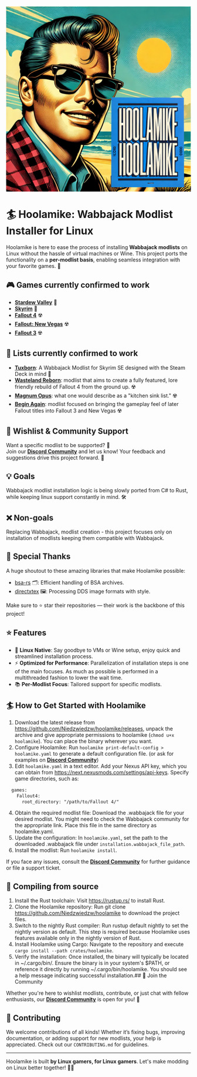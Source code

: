 ![**Hoolamike**](./media/hoolamike-logo.png)

# 🏄 Hoolamike: Wabbajack Modlist Installer for Linux 

Hoolamike is here to ease the process of installing **Wabbajack modlists** on Linux without the hassle of virtual machines or Wine. This project ports the functionality on a **per-modlist basis**, enabling seamless integration with your favorite games. 🌟
## 🎮 Games currently confirmed to work
- [**Stardew Valley**](https://store.steampowered.com/app/413150/Stardew_Valley/) 🥕  
- [**Skyrim**](https://store.steampowered.com/app/489830/The_Elder_Scrolls_V_Skyrim_Special_Edition/) 🐉 
- [**Fallout 4**](https://store.steampowered.com/app/377160/Fallout_4/) ☢️  
- [**Fallout: New Vegas**](https://store.steampowered.com/app/22380/Fallout_New_Vegas/) ☢️  
- [**Fallout 3**](https://store.steampowered.com/app/22300/Fallout_3/) ☢️  

## 🚀 Lists currently confirmed to work

- [**Tuxborn**](https://github.com/Omni-guides/Tuxborn): A Wabbajack Modlist for Skyrim SE designed with the Steam Deck in mind 🐉  
- [**Wasteland Reborn**](https://github.com/Camora0/Wasteland-Reborn): modlist that aims to create a fully featured, lore friendly rebuild of Fallout 4 from the ground up.  ☢️  
- [**Magnum Opus**](https://github.com/LivelyDismay/magnum-opus): what one would describe as a "kitchen sink list." ☢️  
- [**Begin Again**](https://www.nexusmods.com/newvegas/mods/79547): modlist focused on bringing the gameplay feel of later Fallout titles into Fallout 3 and New Vegas ☢️  

## 🔮 Wishlist & Community Support

Want a specific modlist to be supported? 🤔  
Join our **[Discord Community](https://discord.gg/xYHjpKX3YP)** and let us know! Your feedback and suggestions drive this project forward. 💬

## 💡 Goals

Wabbajack modlist installation logic is being slowly ported from C# to Rust, while keeping linux support constantly in mind.  🛠️
## ❌ Non-goals 
Replacing Wabbajack, modlist creation - this project focuses only on installation of modlists keeping them compatible with Wabbajack.

## 🙏 Special Thanks

A huge shoutout to these amazing libraries that make Hoolamike possible:

- [bsa-rs](https://github.com/Ryan-rsm-McKenzie/bsa-rs) 🗂️: Efficient handling of BSA archives.
- [directxtex](https://github.com/Ryan-rsm-McKenzie/directxtex-rs) 🖼️: Processing DDS image formats with style.

Make sure to ⭐ star their repositories — their work is the backbone of this project!

## ⭐ Features

- 🐧 **Linux Native**: Say goodbye to VMs or Wine setup, enjoy quick and streamlined installation process.  
- ⚡ **Optimized for Performance**: Parallelization of installation steps is one of the main focuses. As much as possible is performed in a multithreaded fashion to lower the wait time.
- 📚 **Per-Modlist Focus**: Tailored support for specific modlists.  

## 🏄 How to Get Started with Hoolamike
1. Download the latest release from https://github.com/Niedzwiedzw/hoolamike/releases, unpack the archive and give appropriate permissions to hoolamike (`chmod u+x hoolamike`). You can place the binary wherever you want.
2. Configure Hoolamike:
    Run `hoolamike print-default-config > hoolamike.yaml` to generate a default configuration file. (or ask for examples on **[Discord Community](https://discord.gg/xYHjpKX3YP)**)
3. Edit `hoolamike.yaml` in a text editor. Add your Nexus API key, which you can obtain from https://next.nexusmods.com/settings/api-keys.
    Specify game directories, such as:
```
  games:
    Fallout4:
      root_directory: "/path/to/Fallout 4/"
```
4. Obtain the required modlist file: Download the <modlist-name>.wabbajack file for your desired modlist. You might need to check the Wabbajack community for the appropriate link. Place this file in the same directory as hoolamike.yaml.
5. Update the configuration: In `hoolamike.yaml`, set the path to the downloaded .wabbajack file under `installation.wabbajack_file_path`.
6. Install the modlist: Run `hoolamike install`. 

If you face any issues, consult the **[Discord Community](https://discord.gg/xYHjpKX3YP)** for further guidance or file a support ticket.

## 🚧 Compiling from source
1. Install the Rust toolchain: Visit https://rustup.rs/ to install Rust.
2. Clone the Hoolamike repository: Run git clone https://github.com/Niedzwiedzw/hoolamike to download the project files.
3. Switch to the nightly Rust compiler: Run rustup default nightly to set the nightly version as default. This step is required because Hoolamike uses features available only in the nightly version of Rust.
4. Install Hoolamike using Cargo: Navigate to the repository and execute `cargo install --path crates/hoolamike`.
5. Verify the installation: Once installed, the binary will typically be located in ~/.cargo/bin/. Ensure the binary is in your system's $PATH, or reference it directly by running ~/.cargo/bin/hoolamike. You should see a help message indicating successful installation.## 💬 Join the Community

Whether you're here to wishlist modlists, contribute, or just chat with fellow enthusiasts, our **[Discord Community](https://discord.gg/xYHjpKX3YP)** is open for you! 🎉

## 🌟 Contributing

We welcome contributions of all kinds! Whether it’s fixing bugs, improving documentation, or adding support for new modlists, your help is appreciated. Check out our `CONTRIBUTING.md` for guidelines.

---

Hoolamike is built **by Linux gamers, for Linux gamers**. Let's make modding on Linux better together! 🐧✨
